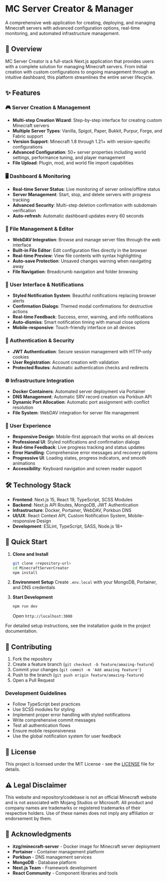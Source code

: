 # MC Server Creator & Manager

A comprehensive web application for creating, deploying, and managing Minecraft servers with advanced configuration options, real-time monitoring, and automated infrastructure management.

## 🚀 Overview

MC Server Creator is a full-stack Next.js application that provides users with a complete solution for managing Minecraft servers. From initial creation with custom configurations to ongoing management through an intuitive dashboard, this platform streamlines the entire server lifecycle.

## ✨ Features

### 🎮 Server Creation & Management
- **Multi-step Creation Wizard**: Step-by-step interface for creating custom Minecraft servers
- **Multiple Server Types**: Vanilla, Spigot, Paper, Bukkit, Purpur, Forge, and Fabric support
- **Version Support**: Minecraft 1.8 through 1.21+ with version-specific configurations
- **Advanced Configuration**: 50+ server properties including world settings, performance tuning, and player management
- **File Upload**: Plugin, mod, and world file import capabilities

### 🖥️ Dashboard & Monitoring
- **Real-time Server Status**: Live monitoring of server online/offline status
- **Server Management**: Start, stop, and delete servers with progress tracking
- **Advanced Security**: Multi-step deletion confirmation with subdomain verification
- **Auto-refresh**: Automatic dashboard updates every 60 seconds

### 📁 File Management & Editor
- **WebDAV Integration**: Browse and manage server files through the web interface
- **Built-in File Editor**: Edit configuration files directly in the browser
- **Real-time Preview**: View file contents with syntax highlighting
- **Auto-save Protection**: Unsaved changes warning when navigating away
- **File Navigation**: Breadcrumb navigation and folder browsing

### 💬 User Interface & Notifications
- **Styled Notification System**: Beautiful notifications replacing browser alerts
- **Confirmation Dialogs**: Themed modal confirmations for destructive actions
- **Real-time Feedback**: Success, error, warning, and info notifications
- **Auto-dismiss**: Smart notification timing with manual close options
- **Mobile-responsive**: Touch-friendly interface on all devices

### 🔐 Authentication & Security
- **JWT Authentication**: Secure session management with HTTP-only cookies
- **User Registration**: Account creation with validation
- **Protected Routes**: Automatic authentication checks and redirects

### 🌐 Infrastructure Integration
- **Docker Containers**: Automated server deployment via Portainer
- **DNS Management**: Automatic SRV record creation via Porkbun API
- **Dynamic Port Allocation**: Automatic port assignment with conflict resolution
- **File System**: WebDAV integration for server file management

### 🎨 User Experience
- **Responsive Design**: Mobile-first approach that works on all devices
- **Professional UI**: Styled notifications and confirmation dialogs
- **Real-time Feedback**: Live progress tracking and status updates
- **Error Handling**: Comprehensive error messages and recovery options
- **Progressive UI**: Loading states, progress indicators, and smooth animations
- **Accessibility**: Keyboard navigation and screen reader support

## 🛠️ Technology Stack

- **Frontend**: Next.js 15, React 19, TypeScript, SCSS Modules
- **Backend**: Next.js API Routes, MongoDB, JWT Authentication
- **Infrastructure**: Docker, Portainer, WebDAV, Porkbun DNS
- **UI/UX**: React Context API, Custom Notification System, Mobile-responsive Design
- **Development**: ESLint, TypeScript, SASS, Node.js 18+

## 🚦 Quick Start

1. **Clone and Install**
   ```bash
   git clone <repository-url>
   cd MinecraftServerCreator
   npm install
   ```

2. **Environment Setup**
   Create `.env.local` with your MongoDB, Portainer, and DNS credentials

3. **Start Development**
   ```bash
   npm run dev
   ```
   Open `http://localhost:3000`

For detailed setup instructions, see the installation guide in the project documentation.

## 🤝 Contributing

1. Fork the repository
2. Create a feature branch (`git checkout -b feature/amazing-feature`)
3. Commit your changes (`git commit -m 'Add amazing feature'`)
4. Push to the branch (`git push origin feature/amazing-feature`)
5. Open a Pull Request

### Development Guidelines
- Follow TypeScript best practices
- Use SCSS modules for styling
- Implement proper error handling with styled notifications
- Write comprehensive commit messages
- Test all authentication flows
- Ensure mobile responsiveness
- Use the global notification system for user feedback

## 📝 License

This project is licensed under the MIT License - see the [LICENSE](./LICENSE) file for details.

## ⚠️ Legal Disclaimer

This website and repository/codebase is not an official Minecraft website and is not associated with Mojang Studios or Microsoft. All product and company names are trademarks or registered trademarks of their respective holders. Use of these names does not imply any affiliation or endorsement by them.

## 🙏 Acknowledgments

- **itzg/minecraft-server** - Docker image for Minecraft server deployment
- **Portainer** - Container management platform
- **Porkbun** - DNS management services
- **MongoDB** - Database platform
- **Next.js Team** - Framework development
- **React Community** - Component libraries and tools